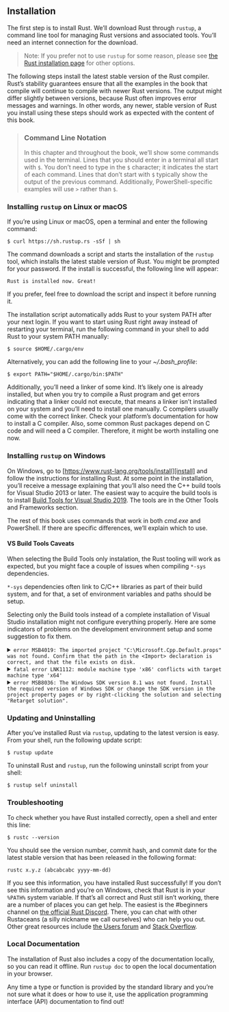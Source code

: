 ## Installation

The first step is to install Rust. We’ll download Rust through `rustup`, a
command line tool for managing Rust versions and associated tools. You’ll need
an internet connection for the download.

> Note: If you prefer not to use `rustup` for some reason, please see [the Rust
> installation page](https://www.rust-lang.org/tools/install) for other options.

The following steps install the latest stable version of the Rust compiler.
Rust’s stability guarantees ensure that all the examples in the book that
compile will continue to compile with newer Rust versions. The output might
differ slightly between versions, because Rust often improves error messages
and warnings. In other words, any newer, stable version of Rust you install
using these steps should work as expected with the content of this book.

> ### Command Line Notation
>
> In this chapter and throughout the book, we’ll show some commands used in the
> terminal. Lines that you should enter in a terminal all start with `$`. You
> don’t need to type in the `$` character; it indicates the start of each
> command. Lines that don’t start with `$` typically show the output of the
> previous command. Additionally, PowerShell-specific examples will use `>`
> rather than `$`.

### Installing `rustup` on Linux or macOS

If you’re using Linux or macOS, open a terminal and enter the following command:

```text
$ curl https://sh.rustup.rs -sSf | sh
```

The command downloads a script and starts the installation of the `rustup`
tool, which installs the latest stable version of Rust. You might be prompted
for your password. If the install is successful, the following line will appear:

```text
Rust is installed now. Great!
```

If you prefer, feel free to download the script and inspect it before running
it.

The installation script automatically adds Rust to your system PATH after your
next login. If you want to start using Rust right away instead of restarting
your terminal, run the following command in your shell to add Rust to your
system PATH manually:

```text
$ source $HOME/.cargo/env
```

Alternatively, you can add the following line to your *~/.bash_profile*:

```text
$ export PATH="$HOME/.cargo/bin:$PATH"
```

Additionally, you’ll need a linker of some kind. It’s likely one is already
installed, but when you try to compile a Rust program and get errors indicating
that a linker could not execute, that means a linker isn’t installed on your
system and you’ll need to install one manually. C compilers usually come with
the correct linker. Check your platform’s documentation for how to install a C
compiler. Also, some common Rust packages depend on C code and will need a C
compiler. Therefore, it might be worth installing one now.

### Installing `rustup` on Windows

On Windows, go to [https://www.rust-lang.org/tools/install][install] and follow
the instructions for installing Rust. At some point in the installation, you’ll
receive a message explaining that you’ll also need the C++ build tools for
Visual Studio 2013 or later. The easiest way to acquire the build tools is to
install [Build Tools for Visual Studio 2019][visualstudio]. The tools are in
the Other Tools and Frameworks section.

[install]: https://www.rust-lang.org/tools/install
[visualstudio]: https://www.visualstudio.com/downloads/#build-tools-for-visual-studio-2019

The rest of this book uses commands that work in both *cmd.exe* and PowerShell.
If there are specific differences, we’ll explain which to use.

#### VS Build Tools Caveats

When selecting the Build Tools only instalation, the Rust tooling will work as
expected, but you might face a couple of issues when compiling `*-sys` 
dependencies.

`*-sys` dependencies often link to C/C++ libraries as part of their build 
system, and for that, a set of environment variables and paths should be setup.

Selecting only the Build tools instead of a complete installation of Visual Studio
installation might not configure everything properly. Here are some indicators
of problems on the development environment setup and some suggestion to fix them.

<details>
 <summary><code>error MSB4019: The imported project "C:\Microsoft.Cpp.Default.props" was not found. Confirm that the path in the &lt;Import&gt; declaration is correct, and that the file exists on disk.</code></summary>
  This error indicates that the environent is not properly setup, and you have a couple of of options to try to fix it:

- [Easiest] Open the `Developer Command Prompt for VS 2019` application to compile the project. This terminal will setup all the needed environment variables to let it compile.
- Setup the environment variables (eg: `PATH`, `LIB`) as [documented on Microsoft's website](https://docs.microsoft.com/en-us/cpp/build/setting-the-path-and-environment-variables-for-command-line-builds?view=vs-2019)
- Install the complete setup of Visual Studio 2015 or Visual Studio 2017 - not only the C++ Build tools

If the errors persists, maybe the `*-sys` dependency in question requires [a similar patch](https://github.com/compass-rs/sass-rs/commit/2e8289539fcb2b11812b666b5104d94744fa93b6) to select the proper `msbuild.exe` executable from the environment.
</details>

<details>
 <summary><code>fatal error LNK1112: module machine type 'x86' conflicts with target machine type 'x64'</code></summary>
 This happens when the variables used setup tools for the wrong architecture, where you have a linker for x86 instead of the target x64.


 Possible fixes:
 - Open the `x64 Native Tools Command Prompt` instead of `Developer Command Prompt`
 - Change the env variables to point to the correct version of the tools
 - Use `vcvars64.bat` instead of `vcvars32.bat` to configure the environment
</details>

<details>
 <summary><code>error MSB8036: The Windows SDK version 8.1 was not found. Install the required version of Windows SDK or change the SDK version in the project property pages or by right-clicking the solution and selecting "Retarget solution".</code></summary>
 If you get this error while developing on Windows 8.1, please, instell the required SDK using Visual Code Installer.

 If you get this error while developing on Windows 10, it means that the `*-sys` has outdated references to the SDK, and the build script is not being able to upgrade the project to a newer SDK.
 A possible solution is to uninstall Build Tools 2017 and install the Build Tools 2019. Alternatively, install the complete Visual Studio to have `devenv.exe /upgrade` available on your environment.
 </details>

### Updating and Uninstalling

After you’ve installed Rust via `rustup`, updating to the latest version is
easy. From your shell, run the following update script:

```text
$ rustup update
```

To uninstall Rust and `rustup`, run the following uninstall script from your
shell:

```text
$ rustup self uninstall
```

### Troubleshooting

To check whether you have Rust installed correctly, open a shell and enter this
line:

```text
$ rustc --version
```

You should see the version number, commit hash, and commit date for the latest
stable version that has been released in the following format:

```text
rustc x.y.z (abcabcabc yyyy-mm-dd)
```

If you see this information, you have installed Rust successfully! If you don’t
see this information and you’re on Windows, check that Rust is in your `%PATH%`
system variable. If that’s all correct and Rust still isn’t working, there are
a number of places you can get help. The easiest is the #beginners channel on
[the official Rust Discord][discord]. There, you can chat with other Rustaceans
(a silly nickname we call ourselves) who can help you out. Other great
resources include [the Users forum][users] and [Stack Overflow][stackoverflow].

[discord]: https://discord.gg/rust-lang
[users]: https://users.rust-lang.org/
[stackoverflow]: http://stackoverflow.com/questions/tagged/rust

### Local Documentation

The installation of Rust also includes a copy of the documentation locally, so
you can read it offline. Run `rustup doc` to open the local documentation in
your browser.

Any time a type or function is provided by the standard library and you’re not
sure what it does or how to use it, use the application programming interface
(API) documentation to find out!
